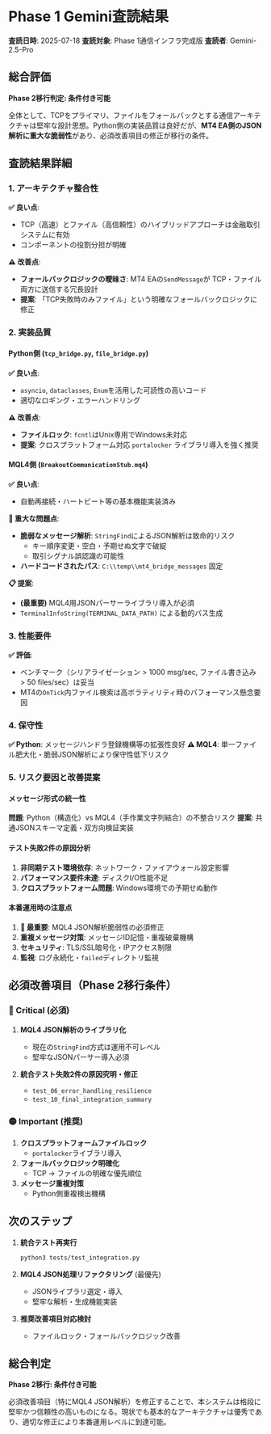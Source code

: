 # Phase 1 Gemini査読結果

**査読日時**: 2025-07-18
**査読対象**: Phase 1通信インフラ完成版
**査読者**: Gemini-2.5-Pro

## 総合評価

**Phase 2移行判定: 条件付き可能**

全体として、TCPをプライマリ、ファイルをフォールバックとする通信アーキテクチャは堅牢な設計思想。Python側の実装品質は良好だが、**MT4 EA側のJSON解析に重大な脆弱性**があり、必須改善項目の修正が移行の条件。

## 査読結果詳細

### 1. アーキテクチャ整合性

**✅ 良い点**:
- TCP（高速）とファイル（高信頼性）のハイブリッドアプローチは金融取引システムに有効
- コンポーネントの役割分担が明確

**⚠️ 改善点**:
- **フォールバックロジックの曖昧さ**: MT4 EAの`SendMessage`が TCP・ファイル両方に送信する冗長設計
- **提案**: 「TCP失敗時のみファイル」という明確なフォールバックロジックに修正

### 2. 実装品質

#### Python側 (`tcp_bridge.py`, `file_bridge.py`)

**✅ 良い点**:
- `asyncio`, `dataclasses`, `Enum`を活用した可読性の高いコード
- 適切なロギング・エラーハンドリング

**⚠️ 改善点**:
- **ファイルロック**: `fcntl`はUnix専用でWindows未対応
- **提案**: クロスプラットフォーム対応 `portalocker` ライブラリ導入を強く推奨

#### MQL4側 (`BreakoutCommunicationStub.mq4`)

**✅ 良い点**:
- 自動再接続・ハートビート等の基本機能実装済み

**🚨 重大な問題点**:
- **脆弱なメッセージ解析**: `StringFind`によるJSON解析は致命的リスク
  - キー順序変更・空白・予期せぬ文字で破綻
  - 取引シグナル誤認識の可能性
- **ハードコードされたパス**: `C:\\temp\\mt4_bridge_messages` 固定

**📋 提案**:
- **(最重要)** MQL4用JSONパーサーライブラリ導入が必須
- `TerminalInfoString(TERMINAL_DATA_PATH)` による動的パス生成

### 3. 性能要件

**✅ 評価**:
- ベンチマーク（シリアライゼーション > 1000 msg/sec, ファイル書き込み > 50 files/sec）は妥当
- MT4の`OnTick`内ファイル検索は高ボラティリティ時のパフォーマンス懸念要因

### 4. 保守性

**✅ Python**: メッセージハンドラ登録機構等の拡張性良好
**⚠️ MQL4**: 単一ファイル肥大化・脆弱JSON解析により保守性低下リスク

### 5. リスク要因と改善提案

#### メッセージ形式の統一性
**問題**: Python（構造化）vs MQL4（手作業文字列結合）の不整合リスク
**提案**: 共通JSONスキーマ定義・双方向検証実装

#### テスト失敗2件の原因分析
1. **非同期テスト環境依存**: ネットワーク・ファイアウォール設定影響
2. **パフォーマンス要件未達**: ディスクI/O性能不足
3. **クロスプラットフォーム問題**: Windows環境での予期せぬ動作

#### 本番運用時の注意点
1. **🚨 最重要**: MQL4 JSON解析脆弱性の必須修正
2. **重複メッセージ対策**: メッセージID記憶・重複破棄機構
3. **セキュリティ**: TLS/SSL暗号化・IPアクセス制限
4. **監視**: ログ永続化・`failed`ディレクトリ監視

## 必須改善項目（Phase 2移行条件）

### 🔴 Critical (必須)
1. **MQL4 JSON解析のライブラリ化**
   - 現在の`StringFind`方式は運用不可レベル
   - 堅牢なJSONパーサー導入必須

2. **統合テスト失敗2件の原因究明・修正**
   - `test_06_error_handling_resilience`
   - `test_10_final_integration_summary`

### 🟡 Important (推奨)
1. **クロスプラットフォームファイルロック**
   - `portalocker`ライブラリ導入
2. **フォールバックロジック明確化**
   - TCP → ファイルの明確な優先順位
3. **メッセージ重複対策**
   - Python側重複検出機構

## 次のステップ

1. **統合テスト再実行**
   ```bash
   python3 tests/test_integration.py
   ```

2. **MQL4 JSON処理リファクタリング** (最優先)
   - JSONライブラリ選定・導入
   - 堅牢な解析・生成機能実装

3. **推奨改善項目対応検討**
   - ファイルロック・フォールバックロジック改善

## 総合判定

**Phase 2移行: 条件付き可能**

必須改善項目（特にMQL4 JSON解析）を修正することで、本システムは格段に堅牢かつ信頼性の高いものになる。現状でも基本的なアーキテクチャは優秀であり、適切な修正により本番運用レベルに到達可能。
